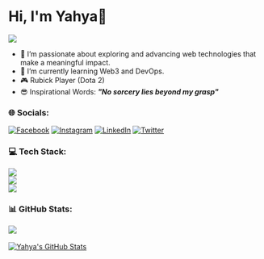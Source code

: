 
# Hi, I'm Yahya👋
[![](https://visitcount.itsvg.in/api?id=yahyafakhroji&icon=7&color=1)](https://visitcount.itsvg.in)
<br>
- 🚀 I’m passionate about exploring and advancing web technologies that make a meaningful impact.<br>
- 🌱 I’m currently learning Web3 and DevOps. <br>
- 🎮 Rubick Player (Dota 2) <br>
- 😎 Inspirational Words: ***"No sorcery lies beyond my grasp"***


### 🌐 Socials:
[![Facebook](https://img.shields.io/badge/Facebook-%231877F2.svg?logo=Facebook&logoColor=white)](https://facebook.com/yahyafakhroji) [![Instagram](https://img.shields.io/badge/Instagram-%23E4405F.svg?logo=Instagram&logoColor=white)](https://instagram.com/yahyafakhroji) [![LinkedIn](https://img.shields.io/badge/LinkedIn-%230077B5.svg?logo=linkedin&logoColor=white)](https://linkedin.com/in/yahya-fakhroji) [![Twitter](https://img.shields.io/badge/Twitter-%231DA1F2.svg?logo=Twitter&logoColor=white)](https://twitter.com/mollaXAV__) 

### 💻 Tech Stack:
<a href="https://github.com/yahyafakhroji/yahyafakhroji">
    <img src="https://skillicons.dev/icons?i=ts,js,sass,angular,react,vue,svelte,flutter,vite" />
  </a>
    <br>
  <a href="https://github.com/yahyafakhroji/yahyafakhroji">
    <img src="https://skillicons.dev/icons?i=nextjs,nuxt,nestjs,materialui,bootstrap,tailwind,mysql,supabase" />
  </a>
  <br>
  <a href="https://github.com/yahyafakhroji/yahyafakhroji">
    <img src="https://skillicons.dev/icons?i=linux,git,docker,figma,idea,vscode,postman" />
  </a>
 

### 📊 GitHub Stats:
<a href="https://github.com/yahyafakhroji/yahyafakhroji">
  <img align="center" src="https://github-readme-stats.vercel.app/api/top-langs/?username=yahyafakhroji&layout=compact&hide=c%23,html,css,java&langs_count=3" />
</a>
<br><br>
<a href="https://github.com/yahyafakhroji/yahyafakhroji">
  <img align="center" src="https://github-readme-streak-stats.herokuapp.com/?user=yahyafakhroji&theme=flat&hide_border=true" alt="Yahya's GitHub Stats" />
</a>

